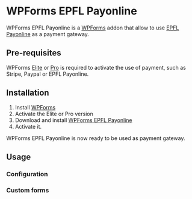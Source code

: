 # WPForms EPFL Payonline

WPForms EPFL Payonline is a [WPForms](https://wpforms.com/) addon that allow to
use [EPFL Payonline](https://payonline.epfl.ch) as a payment gateway.

## Pre-requisites

WPForms [Elite](https://wpforms.com/pricing/) or
[Pro](https://wpforms.com/pricing/) is required to activate the use of payment,
such as Stripe, Paypal or EPFL Payonline.

## Installation

  1. Install [WPForms](https://wpforms.com/)
  2. Activate the Elite or Pro version
  3. Download and install [WPForms EPFL Payonline](https://github.com/epfl-idevelop/wpforms-epfl-payonline/releases/latest)
  4. Activate it.

WPForms EPFL Payonline is now ready to be used as payment gateway.

## Usage

### Configuration


### Custom forms


### 
